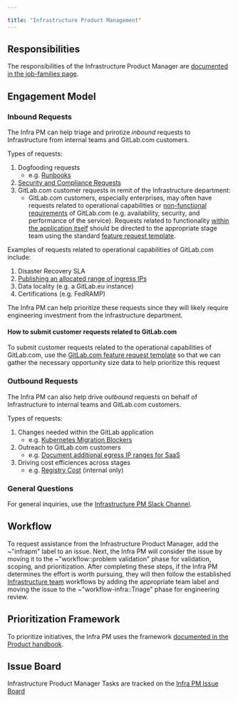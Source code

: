 ```yaml
---

title: "Infrastructure Product Management"
---
```








## Responsibilities

The responsibilities of the Infrastructure Product Manager are [documented in the job-families page](/job-families/product/product-manager/#infrastructure).

## Engagement Model

### Inbound Requests

The Infra PM can help triage and prirotize *inbound* requests to Infrastructure from internal teams and GitLab.com customers.

Types of requests:
1. Dogfooding requests
   - e.g. [Runbooks](https://gitlab.com/gitlab-com/gl-infra/infrastructure/-/issues/10748)
1. [Security and Compliance Requests](https://gitlab.com/gitlab-com/gl-infra/infrastructure/-/issues/10982)
1. GitLab.com customer requests in remit of the Infrastructure department:
   - GitLab.com customers, especially enterprises, may often have requests related to operational capabilities or [non-functional requirements](https://en.wikipedia.org/wiki/Non-functional_requirement) of GitLab.com (e.g. availability, security, and performance of the service). Requests related to functionality [within the application itself](https://gitlab.com/gitlab-org/gitlab/) should be directed to the appropriate stage team using the standard [feature request template](https://gitlab.com/gitlab-org/gitlab/-/blob/master/.gitlab/issue_templates/Feature%20proposal%20-%20detailed.md).

Examples of requests related to operational capabilities of GitLab.com include:
1. Disaster Recovery SLA
1. [Publishing an allocated range of ingress IPs](https://gitlab.com/gitlab-com/gl-infra/infrastructure/-/issues/10768)
1. Data locality (e.g. a GitLab.eu instance)
1. Certifications (e.g. FedRAMP)

The Infra PM can help prioritize these requests since they will likely require engineering investment from the Infrastructure department.

#### How to submit customer requests related to GitLab.com

To submit customer requests related to the operational capabilities of GitLab.com, use the [GitLab.com feature request template](https://gitlab.com/gitlab-com/gl-infra/infrastructure/-/issues/new?issuable_template=request-gitlab-com) so that we can gather the necessary opportunity size data to help prioritize this request

### Outbound Requests

The Infra PM can also help drive *outbound* requests on behalf of Infrastructure to internal teams and GitLab.com customers.

Types of requests:
1. Changes needed within the GitLab application
   - e.g. [Kubernetes Migration Blockers](https://gitlab.com/groups/gitlab-org/-/boards/1836252?label_name[]=kubernetes-migration-blocker)
1. Outreach to GitLab.com customers
   - e.g. [Document additional egress IP ranges for SaaS](https://gitlab.com/gitlab-org/gitlab/-/merge_requests/37444)
1. Driving cost efficiences across stages
   - e.g. [Registry Cost](https://gitlab.com/gitlab-com/gl-infra/infrastructure/-/issues/8163) (internal only)

### General Questions

For general inquiries, use the [Infrastructure PM Slack Channel](https://gitlab.slack.com/archives/infra-product).

## Workflow

To request assistance from the Infrastructure Product Manager, add the ~"infrapm" label to an issue. Next, the Infra PM will consider the issue by moving it to the ~"workflow::problem validation" phase for validation, scoping, and prioritization. After completing these steps, if the Infra PM determines the effort is worth pursuing, they will then follow the established [Infrastructure team](/handbook/engineering/infrastructure/#teams) workflows by adding the appropriate team label and moving the issue to the ~"workflow-infra::Triage" phase for engineering review.

## Prioritization Framework

To prioritize initiatives, the Infra PM uses the framework [documented in the Product handbook](/handbook/product/product-processes/#prioritization).

## Issue Board

Infrastructure Product Manager Tasks are tracked on the [Infra PM Issue Board](https://gitlab.com/groups/gitlab-com/gl-infra/-/boards/1880375?label_name[]=infrapm)
